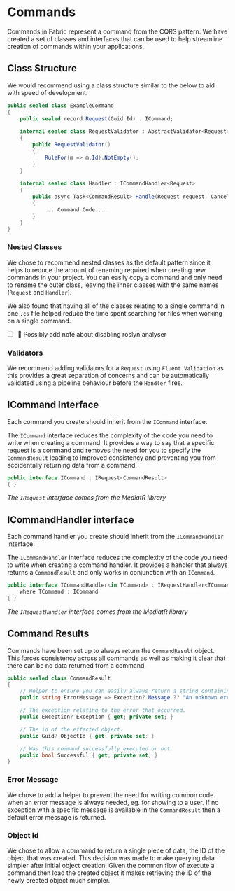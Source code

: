 # Commands
Commands in Fabric represent a command from the CQRS pattern. We have created a set of classes and interfaces that can be used to help streamline creation of commands within your applications.

## Class Structure
We would recommend using a class structure similar to the below to aid with speed of development.

```csharp
public sealed class ExampleCommand
{
    public sealed record Request(Guid Id) : ICommand;
    
    internal sealed class RequestValidator : AbstractValidator<Request>
    {
        public RequestValidator()
        {
            RuleFor(m => m.Id).NotEmpty();
        }
    }
    
    internal sealed class Handler : ICommandHandler<Request>
    {
        public async Task<CommandResult> Handle(Request request, CancellationToken cancellationToken)
        {
            ... Command Code ...
        }
    }
}
```

### Nested Classes
We chose to recommend nested classes as the default pattern since it helps to reduce the amount of renaming required when creating new commands in your project. You can easily copy a command and only need to rename the outer class, leaving the inner classes with the same names (`Request` and `Handler`).

We also found that having all of the classes relating to a single command in one `.cs` file helped reduce the time spent searching for files when working on a single command.

- [ ] 📝 Possibly add note about disabling roslyn analyser

### Validators
We recommend adding validators for a `Request` using `Fluent Validation` as this provides a great separation of concerns and can be automatically validated using a pipeline behaviour before the `Handler` fires.

## ICommand Interface
Each command you create should inherit from the `ICommand` interface. 

The `ICommand` interface reduces the complexity of the code you need to write when creating a command. It provides a way to say that a specific request is a command and removes the need for you to specify the `CommandResult` leading to improved consistency and preventing you from accidentally returning data from a command.

```csharp
public interface ICommand : IRequest<CommandResult>
{ }
```

_The `IRequest` interface comes from the MediatR library_

## ICommandHandler interface
Each command handler you create should inherit from the `ICommandHandler` interface.

The `ICommandHandler` interface reduces the complexity of the code you need to write when creating a command handler. It provides a handler that always returns a `CommandResult` and only works in conjunction with an `ICommand`. 

```csharp
public interface ICommandHandler<in TCommand> : IRequestHandler<TCommand, CommandResult>
    where TCommand : ICommand
{ }
```

_The `IRequestHandler` interface comes from the MediatR library_

## Command Results
Commands have been set up to always return the `CommandResult` object. This forces consistency across all commands as well as making it clear that there can be no data returned from a command.

```csharp
public sealed class CommandResult
{
    // Helper to ensure you can easily always return a string containing an error message.
    public string ErrorMessage => Exception?.Message ?? "An unknown error occurred.";

    // The exception relating to the error that occurred.
    public Exception? Exception { get; private set; }

    // The id of the effected object.
    public Guid? ObjectId { get; private set; }

    // Was this command successfully executed or not.
    public bool Successful { get; private set; }
}
```

### Error Message
We chose to add a helper to prevent the need for writing common code when an error message is always needed, eg. for showing to a user. If no exception with a specific message is available in the `CommandResult` then a default error message is returned.

### Object Id
We chose to allow a command to return a single piece of data, the ID of the object that was created. This decision was made to make querying data simpler after initial object creation. Given the common flow of execute a command then load the created object it makes retrieving the ID of the newly created object much simpler.
